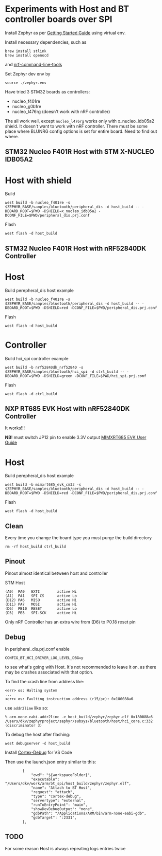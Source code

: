 Experiments with Host and BT controller boards over SPI
==============================================

Install Zephyr as per [Getting Started Guide](https://docs.zephyrproject.org/latest/develop/getting_started/index.html)
using virtual env.

Install necessary dependencies, such as
```
brew install stlink
brew install openocd
```
and [nrf-command-line-tools](https://www.nordicsemi.com/Products/Development-tools/nrf-command-line-tools/download)


Set Zephyr dev env by
```
source ./zephyr.env
```

Have tried 3 STM32 boards as controllers:
- nucleo_f401re
- nucleo_g0b1re
- nucleo_l476rg (doesn't work with nRF controller)

The all work well, except `nucleo_l476rg` works only with x_nucleo_idb05a2 shield. It doesn't want to work with nRF controller. There must be some place where BLUNRG config options is set for entire board. Need to find out where.

STM32 Nucleo F401R Host with STM X-NUCLEO IDB05A2
----------------------------------------------

# Host with shield
Build

```
west build -b nucleo_f401re -s $ZEPHYR_BASE/samples/bluetooth/peripheral_dis -d host_build -- -DBOARD_ROOT=$PWD -DSHIELD=x_nucleo_idb05a2 -DCONF_FILE=$PWD/peripheral_dis.prj.conf
```

Flash
```
west flash -d host_build
```

STM32 Nucleo F401R Host with nRF52840DK Controller
----------------------------------------------

# Host
Build perepheral_dis host example

```
west build -b nucleo_f401re -s $ZEPHYR_BASE/samples/bluetooth/peripheral_dis -d host_build -- -DBOARD_ROOT=$PWD -DSHIELD=red -DCONF_FILE=$PWD/peripheral_dis.prj.conf
```

Flash
```
west flash -d host_build
```

# Controller
Build hci_spi controller example

```
west build -b nrf52840dk_nrf52840 -s $ZEPHYR_BASE/samples/bluetooth/hci_spi -d ctrl_build -- -DBOARD_ROOT=$PWD -DSHIELD=green -DCONF_FILE=$PWD/hci_spi.prj.conf
```

Flash
```
west flash -d ctrl_build
```

NXP RT685 EVK Host with nRF52840DK Controller
----------------------------------------------

It works!!!

**NB!** must switch JP12 pin to enable 3.3V output [MIMXRT685 EVK User Guide](https://www.mouser.com/pdfDocs/NXP_MIMXRT685-EVK_UG.pdf)


# Host
Build perepheral_dis host example

```
west build -b mimxrt685_evk_cm33 -s $ZEPHYR_BASE/samples/bluetooth/peripheral_dis -d host_build -- -DBOARD_ROOT=$PWD -DSHIELD=red -DCONF_FILE=$PWD/peripheral_dis.prj.conf
```

Flash
```
west flash -d host_build
```

Clean
----------------------------------------------
Every time you change the board type you must purge the build directory

```
rm -rf host_build ctrl_build
```

Pinout
----------------------------------------------

Pinout almost identical between host and controller

STM Host
```
(A0)  PA0   EXTI		active Hi
(A1)  PA1   SPI CS		active Lo
(D12) PA6   MISO		active Hi
(D11) PA7   MOSI		active Hi
(D6)  PB10  RESET		active Lo
(D3)  PB3   SPI-SCK		active Hi
```

Only nRF Controller has an extra wire from (D6) to P0.18 reset pin

Debug
----------------------------------------------

In peripheral_dis.prj.conf enable
```
CONFIG_BT_HCI_DRIVER_LOG_LEVEL_DBG=y
```
to see what's going with Host. It's not recommended to leave it on, as there may be crashes associated with that option.


To find the crash line from address like:
```
<err> os: Halting system
...
<err> os: Faulting instruction address (r15/pc): 0x180088a6
```

use `addr2line` like so:
```
% arm-none-eabi-addr2line -e host_build/zephyr/zephyr.elf 0x180088a6
/Users/dkv/zephyrproject/zephyr/subsys/bluetooth/host/hci_core.c:332 (discriminator 3)
```

To debug the host after flashing:
```
west debugserver -d host_build
```

Install [Cortex-Debug](https://marketplace.visualstudio.com/items?itemName=marus25.cortex-debug) for VS Code

Then use the launch.json entry similar to this:
```
        {
            "cwd": "${workspaceFolder}",
            "executable": "/Users/dkv/work/arm/bt_spi/host_build/zephyr/zephyr.elf",
            "name": "Attach to BT Host",
            "request": "attach",
            "type": "cortex-debug",
            "servertype": "external",
            "runToEntryPoint": "main",
            "showDevDebugOutput": "none",
            "gdbPath": "/Applications/ARM/bin/arm-none-eabi-gdb",
            "gdbTarget": ":2331",
        },
```

TODO
----------------------------------------------

For some reason Host is always repeating logs entries twice
